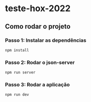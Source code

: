 # teste-hox-2022

## Como rodar o projeto

### Passo 1: Instalar as dependências

```
npm install
```

### Passo 2: Rodar o json-server

```
npm run server
```

### Passo 3: Rodar a aplicação

```
npm run dev
```
